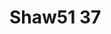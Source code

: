 # Shaw51 37
<a name="material" />
<script type="application/ld+json">

  {
    "@context": "https://schema.org/",
    "@type": "ChemicalSubstance",
    "http://purl.org/dc/terms/conformsTo":
      {
        "@type": "CreativeWork",
        "@id": "https://bioschemas.org/profiles/ChemicalSubstance/0.4-RELEASE/"
      },
    "@id": "https://egonw.github.io/nanowiki/nanowiki67.html#material",
    "name": "Shaw51 37",
    "sameAs: "http://127.0.0.1/mediawiki/index.php/Special:URIResolver/Shaw51_37"
  }
</script>


